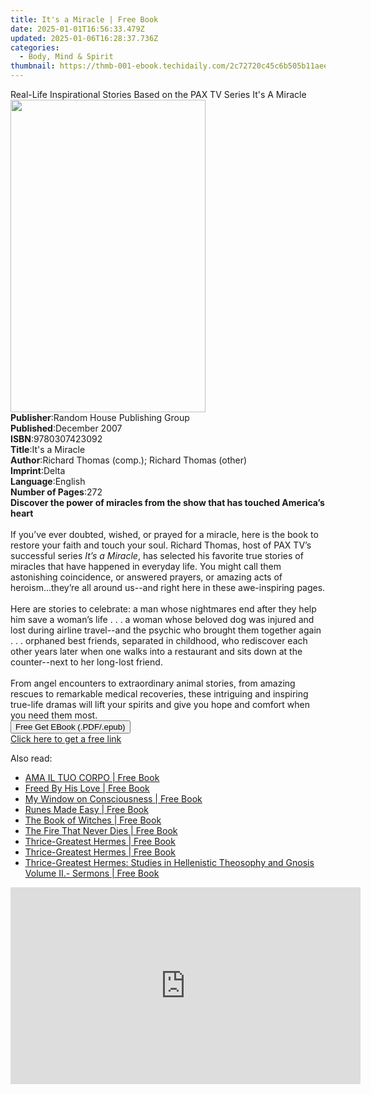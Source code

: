 ```yaml
---
title: It's a Miracle | Free Book
date: 2025-01-01T16:56:33.479Z
updated: 2025-01-06T16:28:37.736Z
categories:
  - Body, Mind & Spirit
thumbnail: https://thmb-001-ebook.techidaily.com/2c72720c45c6b505b11aee0e927b0491b6671c3fe6f3ce7cda178c2b85897f9b.jpg
---
```

<main id="book-container">
  <div class="flex flex-col">
    <div class="book-brief flex-1 py-6 px-4 sm:p-6 md:py-10 md:px-8">
      <!-- brief-->
      <div class="book-brief-main">
        Real-Life Inspirational Stories Based on the PAX TV Series It's A
        Miracle
      </div>
    </div>
    <div
      class="book-meta-info flex-1 grid gap-4 col-start-1 col-end-3 row-start-1 sm:mb-6 sm:grid-cols-4 lg:gap-6 lg:col-start-2 lg:row-end-6 lg:row-span-6 lg:mb-0"
    >
      <div
        class="book-meta-info-left place-content-center mt-4 p-4 text-sm leading-6 col-start-2 col-span-2 dark:text-slate-400"
      >
        <img
          class="w-full h-500 object-cover rounded-lg sm:h-255 sm:col-span-2 lg:col-span-full"
          src="https://img-001-ebook.techidaily.com/29266ed9f3dc3d80254d872d50a29fd201951bfbace7b2c34de63cb077de8544.jpg"
          alt=""
          width="312"
          height="500"
        />
      </div>
      <div
        class="book-meta-info-right mt-2 col-start-1 row-start-2 col-span-3 self-center"
      >
        <!-- meta data  -->
        <div class="flex flex-col px-4 md:px-8">
          <div class="flex-1">
            <strong>Publisher</strong>:<span class="px-2"
              >Random House Publishing Group</span
            >
          </div>
          <div class="flex-1">
            <strong>Published</strong>:<span class="px-2">December 2007</span>
          </div>
          <div class="flex-1">
            <strong>ISBN</strong>:<span class="px-2">9780307423092</span>
          </div>
          <div class="flex-1">
            <strong>Title</strong>:<span class="px-2">It&#39;s a Miracle</span>
          </div>
          <div class="flex-1">
            <strong>Author</strong>:<span class="px-2"
              >Richard Thomas (comp.); Richard Thomas (other)</span
            >
          </div>
          <div class="flex-1">
            <strong>Imprint</strong>:<span class="px-2">Delta</span>
          </div>
          <div class="flex-1">
            <strong>Language</strong>:<span class="px-2">English</span>
          </div>
          <div class="flex-1">
            <strong>Number of Pages</strong>:<span class="px-2">272</span>
          </div>
        </div>
      </div>
    </div>
    <div class="book-description flex-1 py-6 px-4 sm:p-6 md:py-10 md:px-8">
      <div class="book-description-main">
        <div accordion-content="" id="description">
          <b
            >Discover the power of miracles from the show that has touched
            America’s heart<br /><br /></b
          >If you’ve ever doubted, wished, or prayed for a miracle, here is the
          book to restore your faith and touch your soul. Richard Thomas, host
          of PAX TV’s successful series <i>It’s a Miracle</i>, has selected his
          favorite true stories of miracles that have happened in everyday life.
          You might call them astonishing coincidence, or answered prayers, or
          amazing acts of heroism...they’re all around us--and right here in
          these awe-inspiring pages.<br /><br />Here are stories to celebrate: a
          man whose nightmares end after they help him save a woman’s life . . .
          a woman whose beloved dog was injured and lost during airline
          travel--and the psychic who brought them together again . . . orphaned
          best friends, separated in childhood, who rediscover each other years
          later when one walks into a restaurant and sits down at the
          counter--next to her long-lost friend.<br /><br />From angel
          encounters to extraordinary animal stories, from amazing rescues to
          remarkable medical recoveries, these intriguing and inspiring
          true-life dramas will lift your spirits and give you hope and comfort
          when you need them most.
        </div>
        <div class="accordion-fader"></div>
      </div>
    </div>
    <div class="book-excerpts flex-1 py-6 px-4 sm:p-6 md:py-10 md:px-8"></div>
    <div
      class="book-about-author flex-1 py-6 px-4 sm:p-6 md:py-10 md:px-8"
    ></div>
    <div class="book-free-get flex-1 py-6 px-4 sm:p-6 md:py-10 md:px-8">
      <button
        id="btn-free-get"
        class="bg-blue-500 hover:bg-blue-700 text-white font-bold py-2 px-4 rounded"
      >
        Free Get EBook (.PDF/.epub)
      </button>
      <div id="countdown-display" class="px-2 text-lg mt-2"></div>
      <a
        id="free-link"
        class="hidden bg-blue-500 hover:bg-blue-700 text-white font-bold py-2 px-4 rounded"
        href="https://www.ebooks.com/en-us/book/340963/it-s-a-miracle/richard-thomas/"
        target="_blank"
        >Click here to get a free link</a
      >
    </div>
    <script>
      let countdownTime = 0;
      let countdownInterval = null;
      document
        .getElementById('btn-free-get')
        .addEventListener('click', startCountdown);
      function startCountdown() {
        countdownTime = new Date().getTime() + 60000 * 3;
        countdownInterval = setInterval(updateCountdown, 1000);
        document.getElementById('btn-free-get').disabled = true;
        document
          .getElementById('btn-free-get')
          .classList.add('bg-gray-500', 'cursor-not-allowed');
      }
      function updateCountdown() {
        let currentTime = new Date().getTime();
        let timeLeft = countdownTime - currentTime;
        let secondsLeft = Math.floor(timeLeft / 1000);
        document.getElementById('countdown-display').innerHTML =
          `Remaining time: ${secondsLeft} seconds.`;
        if (secondsLeft <= 0) {
          clearInterval(countdownInterval);
          document.getElementById('btn-free-get').classList.add('hidden');
          document.getElementById('free-link').classList.remove('hidden');
          document.getElementById('countdown-display').innerHTML = '';
        }
      }
    </script>
  </div>
</main>

<ins class="adsbygoogle"
      style="display:block"
      data-ad-client="ca-pub-7571918770474297"
      data-ad-slot="8358498916"
      data-ad-format="auto"
      data-full-width-responsive="true"></ins>
    

<span class="atpl-alsoreadstyle">Also read:</span>
<div><ul>
<li><a href="https://novels-ebooks.techidaily.com/210302502-9781802868128-ama-il-tuo-corpo/"><u>AMA IL TUO CORPO | Free Book</u></a></li>
<li><a href="https://novels-ebooks.techidaily.com/210302109-9780578809540-freed-by-his-love/"><u>Freed By His Love | Free Book</u></a></li>
<li><a href="https://novels-ebooks.techidaily.com/210302336-9781638374251-my-window-on-consciousness/"><u>My Window on Consciousness | Free Book</u></a></li>
<li><a href="https://novels-ebooks.techidaily.com/210302559-9781788176460-runes-made-easy/"><u>Runes Made Easy | Free Book</u></a></li>
<li><a href="https://novels-ebooks.techidaily.com/210302712-9781446358504-the-book-of-witches/"><u>The Book of Witches | Free Book</u></a></li>
<li><a href="https://novels-ebooks.techidaily.com/210303110-9781647501563-the-fire-that-never-dies/"><u>The Fire That Never Dies | Free Book</u></a></li>
<li><a href="https://novels-ebooks.techidaily.com/210302301-9782357288089-thrice-greatest-hermes/"><u>Thrice-Greatest Hermes | Free Book</u></a></li>
<li><a href="https://novels-ebooks.techidaily.com/210302306-9782357288102-thrice-greatest-hermes/"><u>Thrice-Greatest Hermes | Free Book</u></a></li>
<li><a href="https://novels-ebooks.techidaily.com/210302302-9782357288058-thrice-greatest-hermes-studies-in-hellenistic-theosophy-and-gnosis-volume-ii-sermons/"><u>Thrice-Greatest Hermes: Studies in Hellenistic Theosophy and Gnosis Volume II.- Sermons | Free Book</u></a></li>
</ul></div>

<!-- affiliate ads begin -->
<iframe width="560" height="315" src="https://www.youtube.com/embed/JAkb8Bv3AU4?si=2rHwnZYTzTLieKgY" title="YouTube video player" frameborder="0" allow="accelerometer; autoplay; clipboard-write; encrypted-media; gyroscope; picture-in-picture; web-share" referrerpolicy="strict-origin-when-cross-origin" allowfullscreen></iframe>
<!-- affiliate ads end -->

